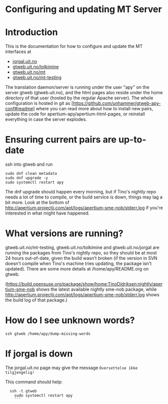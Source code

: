 Configuring and updating MT Server
===========

#  Introduction


This is the documentation for how to configure and update the MT
interfaces at

* [jorgal.uit.no](https://jorgal.uit.no/)
* [gtweb.uit.no/tolkimine](https://gtweb.uit.no/tolkimine/)
* [gtweb.uit.no/mt](https://gtweb.uit.no/mt/)
* [gtweb.uit.no/mt-testing](https://gtweb.uit.no/mt-testing/)


The translation daemon/server is running under the user "apy" on the
server gtweb (gtweb.uit.no), and the html pages also reside under the
home directory of that user (hosted by the regular Apache server). The
whole configuration is hosted in git as
[https://github.com/unhammer/gtweb-apy-conf#readme] where you can read
more about how to install new pairs, update the code for
apertium-apy/apertium-html-pages, or reinstall everything in case the
server explodes.




#  Ensuring current pairs are up-to-date


ssh into gtweb and run
```
sudo dnf clean metadata
sudo dnf upgrade -y
sudo systemctl restart apy
```


The dnf upgrade should happen every morning, but if Tino's nightly
repo needs a lot of time to compile, or the build service is down,
things may lag a bit more. Look at the bottom of
http://apertium.projectjj.com/apt/logs/apertium-sme-nob/stderr.log if
you're interested in what might have happened.


#  What versions are running?


gtweb.uit.no/mt-testing, gtweb.uit.no/tolkimine and
gtweb.uit.no/jorgal are running the packages from Tino's nightly repo,
so they should be at most 24 hours out-of-date, given the build wasn't
broken (if the version in SVN doesn't compile when Tino's machine
tries updating, the package isn't updated). There are some more
details at /home/apy/README.org on gtweb.


(https://build.opensuse.org/package/show/home:TinoDidriksen:nightly/apertium-sme-nob  shows the latest available nightly sme-nob package, while http://apertium.projectjj.com/apt/logs/apertium-sme-nob/stderr.log shows the build log of that package.)




#  How do I see unknown words?


```
ssh gtweb /home/apy/dump-missing-words
```






# If jorgal is	down


The jorgal.uit.no page may give	the message `Oversettelse ikke tilgjengelig!`


This command should help:


```
  ssh -t gtweb
    sudo systemctl restart apy
    ```



